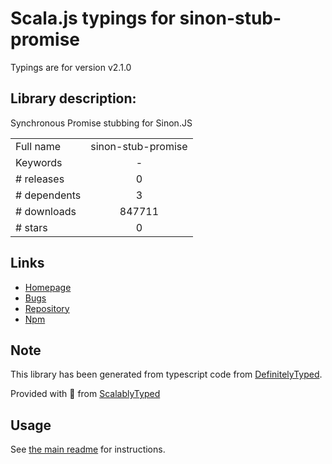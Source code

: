 
# Scala.js typings for sinon-stub-promise

Typings are for version v2.1.0

## Library description:
Synchronous Promise stubbing for Sinon.JS

|                    |                 |
| ------------------ | :-------------: |
| Full name          | sinon-stub-promise |
| Keywords           | - |
| # releases         | 0 |
| # dependents       | 3 |
| # downloads        | 847711 |
| # stars            | 0 |

## Links
- [Homepage](https://github.com/substantial/sinon-stub-promise#readme)
- [Bugs](https://github.com/substantial/sinon-stub-promise/issues)
- [Repository](https://github.com/substantial/sinon-stub-promise)
- [Npm](https://www.npmjs.com/package/sinon-stub-promise)
    


## Note
This library has been generated from typescript code from [DefinitelyTyped](https://definitelytyped.org).

Provided with :purple_heart: from [ScalablyTyped](https://github.com/oyvindberg/ScalablyTyped)

## Usage
See [the main readme](../../readme.md) for instructions.


